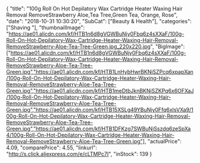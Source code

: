 {
	"title": "100g Roll On Hot Depilatory Wax Cartridge Heater Waxing Hair Removal RemoveStrawberry Aloe,Tea Tree,Green Tea, Orange, Rose",
	"date": "2018-10-31 10:30:20",
	"SubCat": ["Beauty & Health"],
	"categories": ["Shaving "],
	"thumbnailImage": "https://ae01.alicdn.com/kf/HTB1n6d8gVGWBuNjy0Fbq6z4sXXaF/100g-Roll-On-Hot-Depilatory-Wax-Cartridge-Heater-Waxing-Hair-Removal-RemoveStrawberry-Aloe-Tea-Tree-Green.jpg_220x220.jpg",
	"BigImage": ["https://ae01.alicdn.com/kf/HTB1n6d8gVGWBuNjy0Fbq6z4sXXaF/100g-Roll-On-Hot-Depilatory-Wax-Cartridge-Heater-Waxing-Hair-Removal-RemoveStrawberry-Aloe-Tea-Tree-Green.jpg","https://ae01.alicdn.com/kf/HTB1LnHybHwrBKNjSZPcq6xpapXan/100g-Roll-On-Hot-Depilatory-Wax-Cartridge-Heater-Waxing-Hair-Removal-RemoveStrawberry-Aloe-Tea-Tree-Green.jpg","https://ae01.alicdn.com/kf/HTB1meDtbJknBKNjSZKPq6x6OFXaJ/100g-Roll-On-Hot-Depilatory-Wax-Cartridge-Heater-Waxing-Hair-Removal-RemoveStrawberry-Aloe-Tea-Tree-Green.jpg","https://ae01.alicdn.com/kf/HTB15XSLg49YBuNjy0Ffq6xIsVXa9/100g-Roll-On-Hot-Depilatory-Wax-Cartridge-Heater-Waxing-Hair-Removal-RemoveStrawberry-Aloe-Tea-Tree-Green.jpg","https://ae01.alicdn.com/kf/HTB1DFKzg7SWBuNjSszdq6zeSpXa4/100g-Roll-On-Hot-Depilatory-Wax-Cartridge-Heater-Waxing-Hair-Removal-RemoveStrawberry-Aloe-Tea-Tree-Green.jpg"],
	"actualPrice": 4.09,
	"comparePrice": 4.55,
	"linkurl": "http://s.click.aliexpress.com/e/cLTMPc7I",
	"inStock": 139
}
